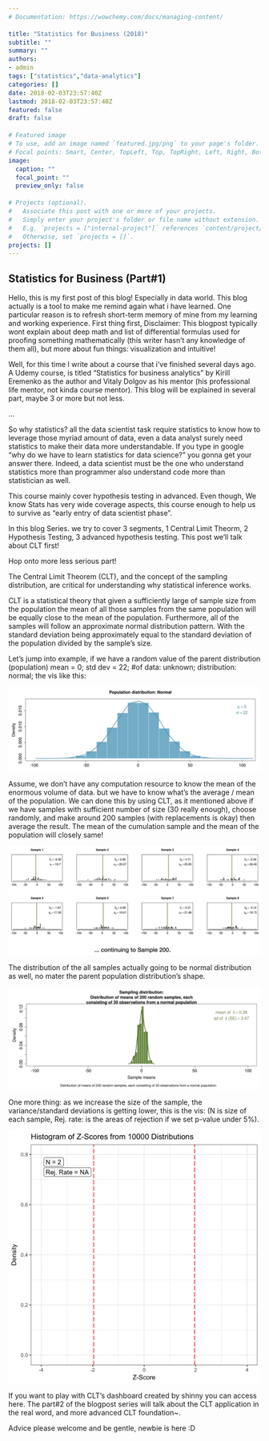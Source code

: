 ```yaml
---
# Documentation: https://wowchemy.com/docs/managing-content/

title: "Statistics for Business (2018)"
subtitle: ""
summary: ""
authors: 
- admin
tags: ["statistics","data-analytics"]
categories: []
date: 2018-02-03T23:57:40Z
lastmod: 2018-02-03T23:57:40Z
featured: false
draft: false

# Featured image
# To use, add an image named `featured.jpg/png` to your page's folder.
# Focal points: Smart, Center, TopLeft, Top, TopRight, Left, Right, BottomLeft, Bottom, BottomRight.
image:
  caption: ""
  focal_point: ""
  preview_only: false

# Projects (optional).
#   Associate this post with one or more of your projects.
#   Simply enter your project's folder or file name without extension.
#   E.g. `projects = ["internal-project"]` references `content/project/deep-learning/index.md`.
#   Otherwise, set `projects = []`.
projects: []
---
```


## Statistics for Business (Part#1)

Hello, this is my first post of this blog! Especially in data world. This blog actually is a tool to make me remind again what i have learned. One particular reason is to refresh short-term memory of mine from my learning and working experience. First thing first, Disclaimer: This blogpost typically wont explain about deep math and list of differential formulas used for proofing something mathematically (this writer hasn’t any knowledge of them all), but more about fun things: visualization and intuitive!

Well, for this time I write about a course that i’ve finished several days ago. A Udemy course, is titled “Statistics for business analytics” by Kirill Eremenko as the author and Vitaly Dolgov as his mentor (his professional life mentor, not kinda course mentor). This blog will be explained in several part, maybe 3 or more but not less.

…

So why statistics? all the data scientist task require statistics to know how to leverage those myriad amount of data, even a data analyst surely need statistics to make their data more understandable. If you type in google “why do we have to learn statistics for data science?” you gonna get your answer there. Indeed, a data scientist must be the one who understand statistics more than programmer also understand code more than statistician as well.

This course mainly cover hypothesis testing in advanced. Even though, We know Stats has very wide coverage aspects, this course enough to help us to survive as “early entry of data scientist phase”.

In this blog Series. we try to cover 3 segments, 1 Central Limit Theorm, 2 Hypothesis Testing, 3 advanced hypothesis testing. This post we’ll talk about CLT first!

Hop onto more less serious part!

The Central Limit Theorem (CLT), and the concept of the sampling distribution, are critical for understanding why statistical inference works.

CLT is a statistical theory that given a sufficiently large of sample size from the population the mean of all those samples from the same population will be equally close to the mean of the population. Furthermore, all of the samples will follow an approximate normal distribution pattern. With the standard deviation being approximately equal to the standard deviation of the population divided by the sample’s size.

Let’s jump into example, if we have a random value of the parent distribution (population) mean = 0; std dev = 22; #of data: unknown; distribution: normal; the vis like this:

![Normal Distribution](./featured.png "Population distribution: Normal")

Assume, we don’t have any computation resource to know the mean of the enormous volume of data. but we have to know what’s the average / mean of the population. We can done this by using CLT, as it mentioned above if we have samples with sufficient number of size (30 really enough), choose randomly, and make around 200 samples (with replacements is okay) then average the result. The mean of the cumulation sample and the mean of the population will closely same!

![Continuing to Sample 200](./img-2-continuing-sample.png "Continuing to Sample 200")

The distribution of the all samples actually going to be normal distribution as well, no mater the parent population distribution’s shape.

![Sample Means](./img-3-sample-means.png "Sample Means")

One more thing: as we increase the size of the sample, the variance/standard deviations is getting lower, this is the vis: (N is size of each sample, Rej. rate: is the areas of rejection if we set p-value under 5%).

![Histogram of Z-Scores](./img-4-histogram-of-z-score.gif "Histogram of Z-Scores")

If you want to play with CLT’s dashboard created by shinny you can access here. The part#2 of the blogpost series will talk about the CLT application in the real word, and more advanced CLT foundation~.

Advice please welcome and be gentle, newbie is here :D
